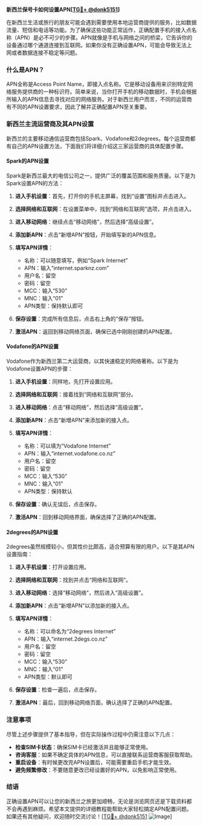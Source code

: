**新西兰保号卡如何设置APN[[TG💪+ @donk5151](https://t.me/s/donk5151)]**

在新西兰生活或旅行的朋友可能会遇到需要使用本地运营商提供的服务，比如数据流量、短信和电话等功能。为了确保这些功能正常运作，正确配置手机的接入点名称（APN）是必不可少的步骤。APN就像是手机与网络之间的桥梁，它告诉你的设备通过哪个通道连接到互联网。如果你没有正确设置APN，可能会导致无法上网或者数据连接不稳定等问题。

### 什么是APN？

APN全称是Access Point Name，即接入点名称。它是移动设备用来识别特定网络服务提供商的一种标识符。简单来说，当你打开手机的移动数据时，手机会根据所输入的APN信息去寻找对应的网络服务。对于新西兰用户而言，不同的运营商有不同的APN设置要求，因此了解并正确配置APN至关重要。

### 新西兰主流运营商及其APN设置

新西兰的主要移动通信运营商包括Spark、Vodafone和2degrees。每个运营商都有自己的APN设置方法，下面我们将详细介绍这三家运营商的具体配置步骤。

#### Spark的APN设置

Spark是新西兰最大的电信公司之一，提供广泛的覆盖范围和服务质量。以下是为Spark设置APN的方法：

1. **进入手机设置**：首先，打开你的手机主屏幕，找到“设置”图标并点击进入。
   
2. **选择网络和互联网**：在设置菜单中，找到“网络和互联网”选项，并点击进入。

3. **进入移动网络**：继续点击“移动网络”，然后选择“高级设置”。

4. **添加新APN**：点击“新增APN”按钮，开始填写新的APN信息。

5. **填写APN详情**：
   - 名称：可以随意填写，例如“Spark Internet”
   - APN：输入“internet.sparknz.com”
   - 用户名：留空
   - 密码：留空
   - MCC：输入“530”
   - MNC：输入“01”
   - APN类型：保持默认即可

6. **保存设置**：完成所有信息后，点击右上角的“保存”按钮。

7. **激活APN**：返回到移动网络页面，确保已选中刚刚创建的APN配置。

#### Vodafone的APN设置

Vodafone作为新西兰第二大运营商，以其快速稳定的网络著称。以下是为Vodafone设置APN的步骤：

1. **进入手机设置**：同样地，先打开设置应用。

2. **选择网络和互联网**：接着找到“网络和互联网”部分。

3. **进入移动网络**：点击“移动网络”，然后选择“高级设置”。

4. **添加新APN**：点击“新增APN”来添加新的接入点。

5. **填写APN详情**：
   - 名称：可以填为“Vodafone Internet”
   - APN：输入“internet.vodafone.co.nz”
   - 用户名：留空
   - 密码：留空
   - MCC：输入“530”
   - MNC：输入“01”
   - APN类型：保持默认

6. **保存设置**：确认无误后，点击保存。

7. **激活APN**：回到移动网络界面，确保选择了正确的APN配置。

#### 2degrees的APN设置

2degrees虽然规模较小，但其性价比颇高，适合预算有限的用户。以下是其APN设置指南：

1. **进入手机设置**：打开设置应用。

2. **选择网络和互联网**：找到并点击“网络和互联网”。

3. **进入移动网络**：选择“移动网络”，然后进入“高级设置”。

4. **添加新APN**：点击“新增APN”以添加新的接入点。

5. **填写APN详情**：
   - 名称：可以命名为“2degrees Internet”
   - APN：输入“internet.2degs.co.nz”
   - 用户名：留空
   - 密码：留空
   - MCC：输入“530”
   - MNC：输入“01”
   - APN类型：默认即可

6. **保存设置**：检查一遍后，点击保存。

7. **激活APN**：最后，回到移动网络页面，确认选择了正确的APN配置。

### 注意事项

尽管上述步骤提供了基本指导，但在实际操作过程中仍需注意以下几点：

- **检查SIM卡状态**：确保SIM卡已经激活并且能够正常使用。
- **咨询客服**：如果不确定具体的APN信息，可以直接联系运营商客服获取帮助。
- **重启设备**：有时候更改完APN设置后，可能需要重启手机才能生效。
- **避免频繁修改**：不要随意更改已经设置好的APN，以免影响正常使用。

### 结语

正确设置APN可以让您的新西兰之旅更加顺畅，无论是浏览网页还是下载资料都不会再遇到麻烦。希望本文提供的详细教程能帮助大家轻松搞定APN配置问题。如果还有其他疑问，欢迎随时交流讨论！[[TG💪+ @donk5151](https://t.me/s/donk5151) ![Image](https://i.postimg.cc/rwNCRYN7/Snipaste-2025-04-30-17-27-05.png)]